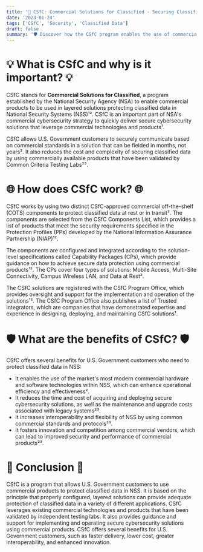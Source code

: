 ```yaml
---
title: '🔐 CSfC: Commercial Solutions for Classified - Securing Classified Data with Commercial Tech 🌐'
date: '2023-01-24'
tags: ['CSfC', 'Security', 'Classified Data']
draft: false
summary: '🛡️ Discover how the CSfC program enables the use of commercial products to protect classified data in National Security Systems 🚀'
---
```


# 💡 What is CSfC and why is it important? 💡

CSfC stands for **Commercial Solutions for Classified**, a program established by the National Security Agency (NSA) to enable commercial products to be used in layered solutions protecting classified data in National Security Systems (NSS)¹². CSfC is an important part of NSA's commercial cybersecurity strategy to quickly deliver secure cybersecurity solutions that leverage commercial technologies and products¹.

CSfC allows U.S. Government customers to securely communicate based on commercial standards in a solution that can be fielded in months, not years². It also reduces the cost and complexity of securing classified data by using commercially available products that have been validated by Common Criteria Testing Labs²³.

# 🌐 How does CSfC work? 🌐

CSfC works by using two distinct CSfC-approved commercial off-the-shelf (COTS) components to protect classified data at rest or in transit³. The components are selected from the CSfC Components List, which provides a list of products that meet the security requirements specified in the Protection Profiles (PPs) developed by the National Information Assurance Partnership (NIAP)¹².

The components are configured and integrated according to the solution-level specifications called Capability Packages (CPs), which provide guidance on how to achieve secure data protection using commercial products¹². The CPs cover four types of solutions: Mobile Access, Multi-Site Connectivity, Campus Wireless LAN, and Data at Rest².

The CSfC solutions are registered with the CSfC Program Office, which provides oversight and support for the implementation and operation of the solutions¹². The CSfC Program Office also publishes a list of Trusted Integrators, which are companies that have demonstrated expertise and experience in designing, deploying, and maintaining CSfC solutions¹.

# 🛡️ What are the benefits of CSfC? 🛡️

CSfC offers several benefits for U.S. Government customers who need to protect classified data in NSS:

- It enables the use of the market's most modern commercial hardware and software technologies within NSS, which can enhance operational efficiency and effectiveness².
- It reduces the time and cost of acquiring and deploying secure cybersecurity solutions, as well as the maintenance and upgrade costs associated with legacy systems²³.
- It increases interoperability and flexibility of NSS by using common commercial standards and protocols²³.
- It fosters innovation and competition among commercial vendors, which can lead to improved security and performance of commercial products²³.

# 💼 Conclusion 💼

CSfC is a program that allows U.S. Government customers to use commercial products to protect classified data in NSS. It is based on the principle that properly configured, layered solutions can provide adequate protection of classified data in a variety of different applications. CSfC leverages existing commercial technologies and products that have been validated by independent testing labs. It also provides guidance and support for implementing and operating secure cybersecurity solutions using commercial products. CSfC offers several benefits for U.S. Government customers, such as faster delivery, lower cost, greater interoperability, and enhanced innovation.
